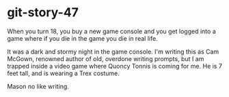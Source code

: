 # git-story-47

When you turn 18, you buy a new game console and you get logged into a game where if you die in the game you die in real life.

It was a dark and stormy night in the game console.  I'm writing this as Cam McGown, renowned author of old, overdone writing prompts, but I am trapped inside a video game where Quoncy Tonnis is coming for me.  He is 7 feet tall, and is wearing a Trex costume.

Mason no like writing.
